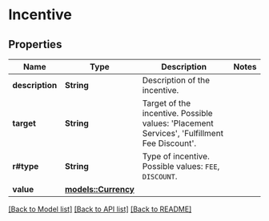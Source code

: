# Incentive

## Properties

Name | Type | Description | Notes
------------ | ------------- | ------------- | -------------
**description** | **String** | Description of the incentive. | 
**target** | **String** | Target of the incentive. Possible values: 'Placement Services', 'Fulfillment Fee Discount'. | 
**r#type** | **String** | Type of incentive. Possible values: `FEE`, `DISCOUNT`. | 
**value** | [**models::Currency**](Currency.md) |  | 

[[Back to Model list]](../README.md#documentation-for-models) [[Back to API list]](../README.md#documentation-for-api-endpoints) [[Back to README]](../README.md)


